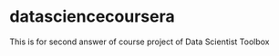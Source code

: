 datasciencecoursera
===================

This is for second answer of course project of Data Scientist Toolbox 
